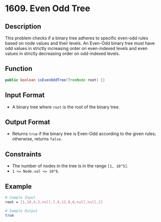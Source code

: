 # 1609. Even Odd Tree

## Description

This problem checks if a binary tree adheres to specific even-odd rules based on node values and their levels. An Even-Odd binary tree must have odd values in strictly increasing order on even-indexed levels and even values in strictly decreasing order on odd-indexed levels.

## Function

```java
public boolean isEvenOddTree(TreeNode root) {}
```

## Input Format

- A binary tree where `root` is the root of the binary tree.

## Output Format

- Returns `true` if the binary tree is Even-Odd according to the given rules; otherwise, returns `false`.

## Constraints

- The number of nodes in the tree is in the range `[1, 10^5]`.
- `1 <= Node.val <= 10^6`.

## Example

```bash
# Sample Input
root = [1,10,4,3,null,7,9,12,8,6,null,null,2]

# Sample Output
true
```
